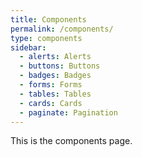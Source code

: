 ```yaml
---
title: Components
permalink: /components/
type: components
sidebar:
  - alerts: Alerts
  - buttons: Buttons
  - badges: Badges
  - forms: Forms
  - tables: Tables
  - cards: Cards
  - paginate: Pagination
---
```


This is the components page.
